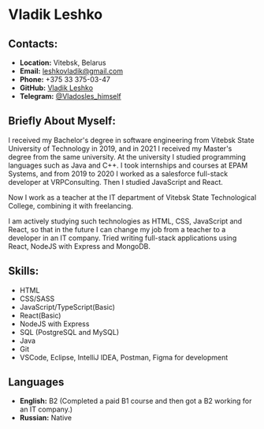 # Vladik Leshko

## Contacts:

-   **Location:** Vitebsk, Belarus
-   **Email:** leshkovladik@gmail.com
-   **Phone:** +375 33 375-03-47
-   **GitHub:** [Vladik Leshko](https://github.com/ilidarka)
-   **Telegram:** [@Vladosles_himself](@Vladosles_himself)

## Briefly About Myself:

I received my Bachelor's degree in software engineering from Vitebsk State University of Technology in 2019, and in 2021 I received my Master's degree from the same university. At the university I studied programming languages such as Java and C++. I took internships and courses at EPAM Systems, and from 2019 to 2020 I worked as a salesforce full-stack developer at VRPConsulting. Then I studied JavaScript and React.

Now I work as a teacher at the IT department of Vitebsk State Technological College, combining it with freelancing.

I am actively studying such technologies as HTML, CSS, JavaScript and React, so that in the future I can change my job from a teacher to a developer in an IT company. Tried writing full-stack applications using React, NodeJS with Express and MongoDB.

## Skills:

-   HTML
-   CSS/SASS
-   JavaScript/TypeScript(Basic)
-   React(Basic)
-   NodeJS with Express
-   SQL (PostgreSQL and MySQL)
-   Java
-   Git
-   VSCode, Eclipse, IntelliJ IDEA, Postman, Figma for development

## Languages

-   **English:** B2 (Completed a paid B1 course and then got a B2 working for an IT company.)
-   **Russian:** Native
